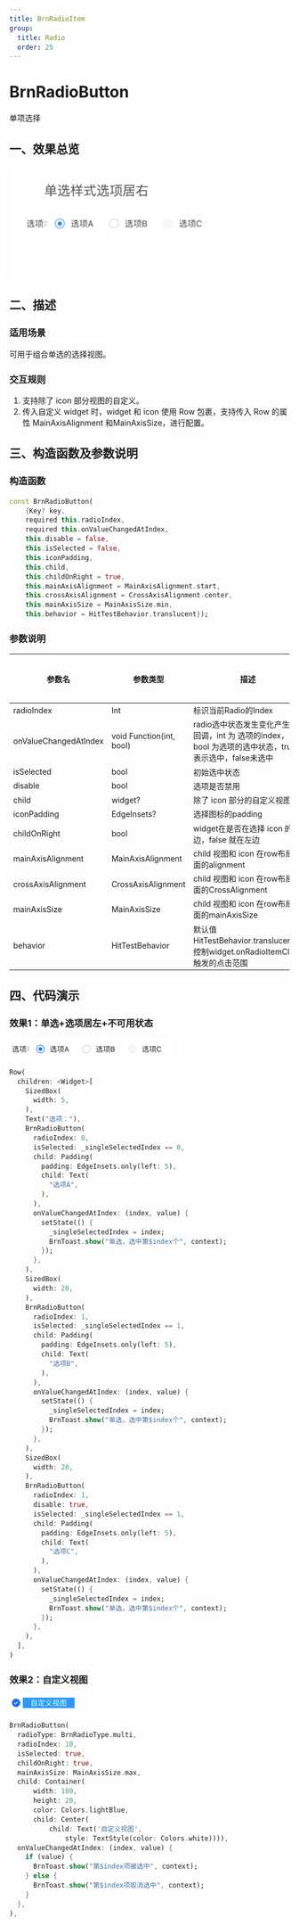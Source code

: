 ```yaml
---
title: BrnRadioItem
group:
  title: Radio
  order: 25
---
```


# BrnRadioButton

单项选择

## 一、效果总览

<img src="./img/BrnRadioButtonIntro.png" style="zoom:50%;" />

## 二、描述

### 适用场景

可用于组合单选的选择视图。

### 交互规则

1. 支持除了 icon 部分视图的自定义。
3. 传入自定义 widget 时，widget 和 icon 使用 Row 包裹，支持传入 Row 的属性 MainAxisAlignment 和MainAxisSize，进行配置。

## 三、构造函数及参数说明

### 构造函数

```dart
const BrnRadioButton(
    {Key? key,
    required this.radioIndex,
    required this.onValueChangedAtIndex,
    this.disable = false,
    this.isSelected = false,
    this.iconPadding,
    this.child,
    this.childOnRight = true,
    this.mainAxisAlignment = MainAxisAlignment.start,
    this.crossAxisAlignment = CrossAxisAlignment.center,
    this.mainAxisSize = MainAxisSize.min,
    this.behavior = HitTestBehavior.translucent});
```
### 参数说明

| **参数名** | **参数类型** | **描述** | **是否必填** | **默认值** |
| --- | --- | --- | --- | --- |
| radioIndex | Int | 标识当前Radio的Index | 是 | 无 |
| onValueChangedAtIndex | void Function(int, bool) | radio选中状态发生变化产生的回调，int 为 选项的index，bool 为选项的选中状态，true表示选中，false未选中 | 是 | 无 |
| isSelected | bool | 初始选中状态 | 否 | false |
| disable | bool | 选项是否禁用 | 否 | false |
| child | widget? | 除了 icon 部分的自定义视图 | 否 | 无 |
| iconPadding | EdgeInsets? | 选择图标的padding | 否 | EdgeInsets.all(5) |
| childOnRight | bool | widget在是否在选择 icon 的右边，false 就在左边 | 否 | true |
| mainAxisAlignment | MainAxisAlignment | child 视图和 icon 在row布局里面的alignment | 否 | MainAxisAlignment.start |
| crossAxisAlignment | CrossAxisAlignment | child 视图和 icon 在row布局里面的CrossAlignment | 否 | CrossAxisAlignment.center |
| mainAxisSize | MainAxisSize | child 视图和 icon 在row布局里面的mainAxisSize | 否 | MainAxisSize.min |
| behavior | HitTestBehavior | 默认值HitTestBehavior.translucent，控制widget.onRadioItemClick触发的点击范围 | 否 | HitTestBehavior.translucent |

## 四、代码演示

### 效果1：单选+选项居左+不可用状态

![](./img/BrnRadioItemDemo1.png)

```dart
Row(
  children: <Widget>[
    SizedBox(
      width: 5,
    ),
    Text("选项："),
    BrnRadioButton(
      radioIndex: 0,
      isSelected: _singleSelectedIndex == 0,
      child: Padding(
        padding: EdgeInsets.only(left: 5),
        child: Text(
          "选项A",
        ),
      ),
      onValueChangedAtIndex: (index, value) {
        setState(() {
          _singleSelectedIndex = index;
          BrnToast.show("单选，选中第$index个", context);
        });
      },
    ),
    SizedBox(
      width: 20,
    ),
    BrnRadioButton(
      radioIndex: 1,
      isSelected: _singleSelectedIndex == 1,
      child: Padding(
        padding: EdgeInsets.only(left: 5),
        child: Text(
          "选项B",
        ),
      ),
      onValueChangedAtIndex: (index, value) {
        setState(() {
          _singleSelectedIndex = index;
          BrnToast.show("单选，选中第$index个", context);
        });
      },
    ),
    SizedBox(
      width: 20,
    ),
    BrnRadioButton(
      radioIndex: 1,
      disable: true,
      isSelected: _singleSelectedIndex == 1,
      child: Padding(
        padding: EdgeInsets.only(left: 5),
        child: Text(
          "选项C",
        ),
      ),
      onValueChangedAtIndex: (index, value) {
        setState(() {
          _singleSelectedIndex = index;
          BrnToast.show("单选，选中第$index个", context);
        });
      },
    ),
  ],
)
```
### 效果2：自定义视图

![](./img/BrnRadioItemDemo3.png)
```dart
BrnRadioButton(
  radioType: BrnRadioType.multi,
  radioIndex: 10,
  isSelected: true,
  childOnRight: true,
  mainAxisSize: MainAxisSize.max,
  child: Container(
      width: 100,
      height: 20,
      color: Colors.lightBlue,
      child: Center(
          child: Text('自定义视图',
              style: TextStyle(color: Colors.white)))),
  onValueChangedAtIndex: (index, value) {
    if (value) {
      BrnToast.show("第$index项被选中", context);
    } else {
      BrnToast.show("第$index项取消选中", context);
    }
  },
),
```
